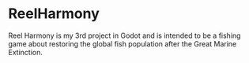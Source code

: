 # ReelHarmony
Reel Harmony is my 3rd project in Godot and is intended to be a fishing game about restoring the global fish population after the Great Marine Extinction.
